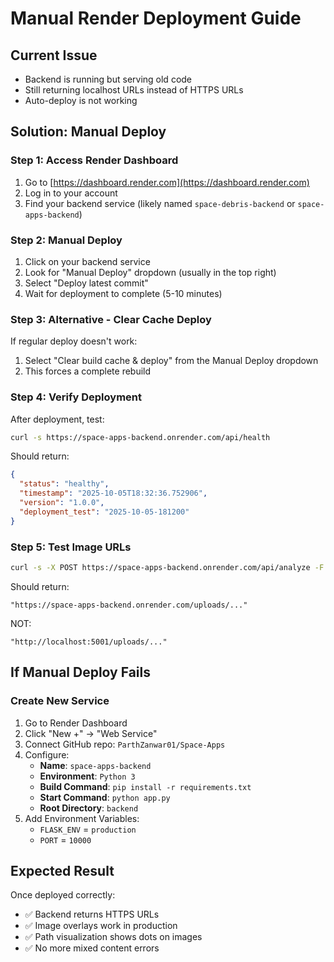 # Manual Render Deployment Guide

## Current Issue
- Backend is running but serving old code
- Still returning localhost URLs instead of HTTPS URLs
- Auto-deploy is not working

## Solution: Manual Deploy

### Step 1: Access Render Dashboard
1. Go to [https://dashboard.render.com](https://dashboard.render.com)
2. Log in to your account
3. Find your backend service (likely named `space-debris-backend` or `space-apps-backend`)

### Step 2: Manual Deploy
1. Click on your backend service
2. Look for "Manual Deploy" dropdown (usually in the top right)
3. Select "Deploy latest commit"
4. Wait for deployment to complete (5-10 minutes)

### Step 3: Alternative - Clear Cache Deploy
If regular deploy doesn't work:
1. Select "Clear build cache & deploy" from the Manual Deploy dropdown
2. This forces a complete rebuild

### Step 4: Verify Deployment
After deployment, test:
```bash
curl -s https://space-apps-backend.onrender.com/api/health
```

Should return:
```json
{
  "status": "healthy",
  "timestamp": "2025-10-05T18:32:36.752906",
  "version": "1.0.0",
  "deployment_test": "2025-10-05-181200"
}
```

### Step 5: Test Image URLs
```bash
curl -s -X POST https://space-apps-backend.onrender.com/api/analyze -F "image=@public/logo192.png" | jq '.image_url'
```

Should return:
```
"https://space-apps-backend.onrender.com/uploads/..."
```

NOT:
```
"http://localhost:5001/uploads/..."
```

## If Manual Deploy Fails

### Create New Service
1. Go to Render Dashboard
2. Click "New +" → "Web Service"
3. Connect GitHub repo: `ParthZanwar01/Space-Apps`
4. Configure:
   - **Name**: `space-apps-backend`
   - **Environment**: `Python 3`
   - **Build Command**: `pip install -r requirements.txt`
   - **Start Command**: `python app.py`
   - **Root Directory**: `backend`
5. Add Environment Variables:
   - `FLASK_ENV` = `production`
   - `PORT` = `10000`

## Expected Result
Once deployed correctly:
- ✅ Backend returns HTTPS URLs
- ✅ Image overlays work in production
- ✅ Path visualization shows dots on images
- ✅ No more mixed content errors

